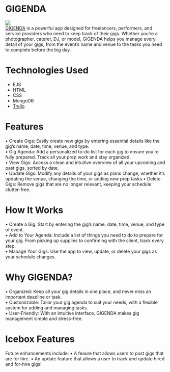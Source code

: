 # GIGENDA
<img src="https://imgur.com/KfNBfvt" ><br>
<a href="https://gigenda-d14215ea7409.herokuapp.com/">GIGENDA</a> is a powerful app designed for freelancers, performers, and service providers who need to keep track of their gigs. Whether you’re a photographer, caterer, DJ, or model, GIGENDA helps you manage every detail of your gigs, from the event’s name and venue to the tasks you need to complete before the big day.


# Technologies Used

- EJS
- HTML
- CSS
- MongoDB
- <a href="https://trello.com/b/JVaXIhCW/project-2-gigenda">Trello</a> 


# Features
•	Create Gigs: Easily create new gigs by entering essential details like the gig’s name, date, time, venue, and type. <br>
•	Gig Agenda: Add a personalized to-do list for each gig to ensure you’re fully prepared. Track all your prep work and stay organized.<br>
•	View Gigs: Access a clean and intuitive overview of all your upcoming and past gigs, sorted by date.<br>
•       Update Gigs: Modify any details of your gigs as plans change, whether it’s updating the venue, changing the time, or adding new prep tasks.•	Delete Gigs: Remove gigs that are no longer relevant, keeping your schedule clutter-free.


# How It Works

• Create a Gig: Start by entering the gig’s name, date, time, venue, and type of event.<br>
• Add to Your Agenda: Include a list of things you need to do to prepare for your gig. From picking up supplies to confirming with the client, track every step.<br>
• Manage Your Gigs: Use the app to view, update, or delete your gigs as your schedule changes.<br>

# Why GIGENDA?

• Organized: Keep all your gig details in one place, and never miss an important deadline or task.<br>
• Customizable: Tailor your gig agenda to suit your needs, with a flexible system for adding and managing tasks.<br>
• User-Friendly: With an intuitive interface, GIGENDA makes gig management simple and stress-free.
# Icebox Features

Future enhancements include:
• A feaure that allows users to post gigs that are for hire.
• An update feature that allows a user to track and update hired and for-hire gigs!

